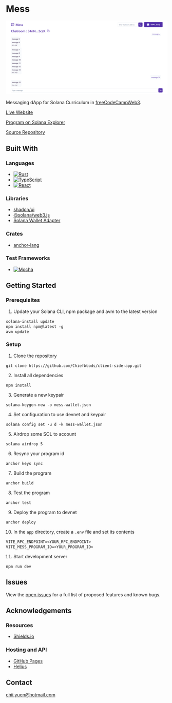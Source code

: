 # Mess

![Preview](preview.png)

Messaging dApp for Solana Curriculum in [freeCodeCampWeb3](https://web3.freecodecamp.org/).

[Live Website](https://chiefwoods.github.io/client-side-app/)

[Program on Solana Explorer](https://explorer.solana.com/address/MESSWwDyEZF9D63ktc12VGEGA6huravzPNJj9gjYFqq?cluster=devnet)

[Source Repository](https://github.com/ChiefWoods/client-side-app)

## Built With

### Languages

- [![Rust](https://img.shields.io/badge/Rust-f75008?style=for-the-badge&logo=rust)](https://www.rust-lang.org/)
- [![TypeScript](https://img.shields.io/badge/TypeScript-ffffff?style=for-the-badge&logo=typescript)](https://www.typescriptlang.org/)
- [![React](https://img.shields.io/badge/React-23272f?style=for-the-badge&logo=react)](https://react.dev/)

### Libraries

- [shadcn/ui](https://ui.shadcn.com/)
- [@solana/web3.js](https://solana-labs.github.io/solana-web3.js/)
- [Solana Wallet Adapter](https://github.com/anza-xyz/wallet-adapter)

### Crates

- [anchor-lang](https://docs.rs/anchor-lang/0.30.1/anchor_lang/index.html)

### Test Frameworks

- [![Mocha](https://img.shields.io/badge/Mocha-ffffff?style=for-the-badge&logo=mocha)](https://mochajs.org/)

## Getting Started

### Prerequisites

1. Update your Solana CLI, npm package and avm to the latest version

```
solana-install update
npm install npm@latest -g
avm update
```

### Setup

1. Clone the repository

```
git clone https://github.com/ChiefWoods/client-side-app.git
```

2. Install all dependencies

```
npm install
```

3. Generate a new keypair

```
solana-keygen-new -o mess-wallet.json
```

4. Set configuration to use devnet and keypair

```
solana config set -u d -k mess-wallet.json
```

5. Airdrop some SOL to account

```
solana airdrop 5
```

6. Resync your program id

```
anchor keys sync
```

7. Build the program

```
anchor build
```

8. Test the program

```
anchor test
```

9. Deploy the program to devnet

```
anchor deploy
```

10. In the `app` directory, create a `.env` file and set its contents

```
VITE_RPC_ENDPOINT=<YOUR_RPC_ENDPOINT>
VITE_MESS_PROGRAM_ID=<YOUR_PROGRAM_ID>
```

11. Start development server

```
npm run dev
```

## Issues

View the [open issues](https://github.com/ChiefWoods/client-side-app/issues) for a full list of proposed features and known bugs.

## Acknowledgements

### Resources

- [Shields.io](https://shields.io/)

### Hosting and API

- [GitHub Pages](https://pages.github.com/)
- [Helius](https://www.helius.dev/)

## Contact

[chii.yuen@hotmail.com](mailto:chii.yuen@hotmail.com)